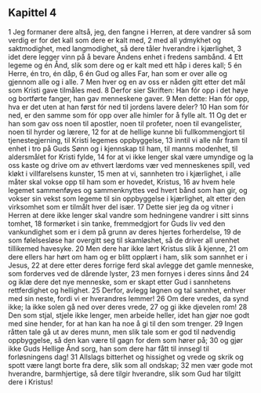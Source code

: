 ## Kapittel 4

1 Jeg formaner dere altså, jeg, den fangne i Herren, at dere vandrer så som verdig er for det kall som dere er kalt med,
2 med all ydmykhet og saktmodighet, med langmodighet, så dere tåler hverandre i kjærlighet,
3 idet dere legger vinn på å bevare Åndens enhet i fredens sambånd.
4 Ett legeme og én Ånd, slik som dere og er kalt med ett håp i deres kall;
5 én Herre, én tro, én dåp,
6 én Gud og alles Far, han som er over alle og gjennom alle og i alle.
7 Men hver og en av oss er nåden gitt etter det mål som Kristi gave tilmåles med.
8 Derfor sier Skriften: Han fór opp i det høye og bortførte fanger, han gav menneskene gaver.
9 Men dette: Han fór opp, hva er det uten at han først fór ned til jordens lavere deler?
10 Han som fór ned, er den samme som fór opp over alle himler for å fylle alt.
11 Og det er han som gav oss noen til apostler, noen til profeter, noen til evangelister, noen til hyrder og lærere,
12 for at de hellige kunne bli fullkommengjort til tjenestegjerning, til Kristi legemes oppbyggelse,
13 inntil vi alle når fram til enhet i tro på Guds Sønn og i kjennskap til ham, til manns modenhet, til aldersmålet for Kristi fylde,
14 for at vi ikke lenger skal være umyndige og la oss kaste og drive om av ethvert lærdoms vær ved menneskenes spill, ved kløkt i villfarelsens kunster,
15 men at vi, sannheten tro i kjærlighet, i alle måter skal vokse opp til ham som er hovedet, Kristus,
16 av hvem hele legemet sammenføyes og sammenknyttes ved hvert bånd som han gir, og vokser sin vekst som legeme til sin oppbyggelse i kjærlighet, alt etter den virksomhet som er tilmålt hver del især.
17 Dette sier jeg da og vitner i Herren at dere ikke lenger skal vandre som hedningene vandrer i sitt sinns tomhet,
18 formørket i sin tanke, fremmedgjort for Guds liv ved den vankundighet som er i dem på grunn av deres hjertes forherdelse,
19 de som følelsesløse har overgitt seg til skamløshet, så de driver all urenhet tillikemed havesyke.
20 Men dere har ikke lært Kristus slik å kjenne,
21 om dere ellers har hørt om ham og er blitt opplært i ham, slik som sannhet er i Jesus,
22 at dere etter deres forrige ferd skal avlegge det gamle menneske, som forderves ved de dårende lyster,
23 men fornyes i deres sinns ånd
24 og iklæ dere det nye menneske, som er skapt etter Gud i sannhetens rettferdighet og hellighet.
25 Derfor, avlegg løgnen og tal sannhet, enhver med sin neste, fordi vi er hverandres lemmer!
26 Om dere vredes, da synd ikke; la ikke solen gå ned over deres vrede,
27 og gi ikke djevelen rom!
28 Den som stjal, stjele ikke lenger, men arbeide heller, idet han gjør noe godt med sine hender, for at han kan ha noe å gi til den som trenger.
29 Ingen råtten tale gå ut av deres munn, men slik tale som er god til nødvendig oppbyggelse, så den kan være til gagn for dem som hører på;
30 og gjør ikke Guds Hellige Ånd sorg, han som dere har fått til innsegl til forløsningens dag!
31 Allslags bitterhet og hissighet og vrede og skrik og spott være langt borte fra dere, slik som all ondskap;
32 men vær gode mot hverandre, barmhjertige, så dere tilgir hverandre, slik som Gud har tilgitt dere i Kristus!
